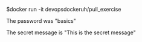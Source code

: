 $docker run -it devopsdockeruh/pull_exercise

The password was "basics"

The secret message is "This is the secret message"
